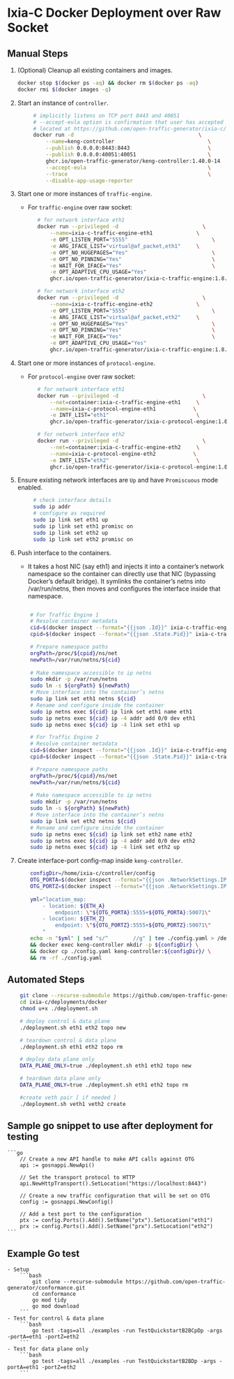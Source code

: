 # Ixia-C Docker Deployment over Raw Socket

## Manual Steps

1. (Optional) Cleanup all existing containers and images.

   ```sh
   docker stop $(docker ps -aq) && docker rm $(docker ps -aq)
   docker rmi $(docker images -q)
   ```

2. Start an instance of `controller`.

   ```sh
        # implicitly listens on TCP port 8443 and 40051
        # --accept-eula option is confirmation that user has accepted the Ixia-C End-User License Agreement (EULA) 
        # located at https://github.com/open-traffic-generator/ixia-c/blob/main/docs/eula.md
        docker run -d                                        \
            --name=keng-controller                              \
            --publish 0.0.0.0:8443:8443                         \
            --publish 0.0.0.0:40051:40051                       \
            ghcr.io/open-traffic-generator/keng-controller:1.40.0-14                              \
            --accept-eula                                       \
            --trace                                             \
            --disable-app-usage-reporter
   ```


3. Start one or more instances of `traffic-engine`.

   - For `traffic-engine` over raw socket:

     ```sh
        # for network interface eth1
        docker run --privileged -d                           \
            --name=ixia-c-traffic-engine-eth1              \
            -e OPT_LISTEN_PORT="5555"                           \
            -e ARG_IFACE_LIST="virtual@af_packet,eth1"     \
            -e OPT_NO_HUGEPAGES="Yes"                           \
            -e OPT_NO_PINNING="Yes"                             \
            -e WAIT_FOR_IFACE="Yes"                             \
            -e OPT_ADAPTIVE_CPU_USAGE="Yes"                              \
            ghcr.io/open-traffic-generator/ixia-c-traffic-engine:1.8.0.245             

        # for network interface eth2
        docker run --privileged -d                           \
            --name=ixia-c-traffic-engine-eth2              \
            -e OPT_LISTEN_PORT="5555"                           \
            -e ARG_IFACE_LIST="virtual@af_packet,eth2"     \
            -e OPT_NO_HUGEPAGES="Yes"                           \
            -e OPT_NO_PINNING="Yes"                             \
            -e WAIT_FOR_IFACE="Yes"                             \
            -e OPT_ADAPTIVE_CPU_USAGE="Yes"                              \
            ghcr.io/open-traffic-generator/ixia-c-traffic-engine:1.8.0.245
     ```

4. Start one or more instances of `protocol-engine`.

   - For `protocol-engine` over raw socket:

     ```sh
        # for network interface eth1
        docker run --privileged -d                           \
            --net=container:ixia-c-traffic-engine-eth1     \
            --name=ixia-c-protocol-engine-eth1            \
            -e INTF_LIST="eth1"                            \
            ghcr.io/open-traffic-generator/ixia-c-protocol-engine:1.00.0.482                       \

        # for network interface eth2
        docker run --privileged -d                           \
            --net=container:ixia-c-traffic-engine-eth2     \
            --name=ixia-c-protocol-engine-eth2            \
            -e INTF_LIST="eth2"                            \
            ghcr.io/open-traffic-generator/ixia-c-protocol-engine:1.00.0.482  
     ```

5. Ensure existing network interfaces are `Up` and have `Promiscuous` mode enabled.

   ```sh
        # check interface details
        sudo ip addr
        # configure as required
        sudo ip link set eth1 up
        sudo ip link set eth1 promisc on
        sudo ip link set eth2 up
        sudo ip link set eth2 promisc on
   ```

6. Push interface to the containers.
    - It takes a host NIC (say eth1) and injects it into a container’s network namespace so the container can directly use that NIC (bypassing Docker’s default bridge). 
    It symlinks the container’s netns into /var/run/netns, then moves and configures the interface inside that namespace.

    ```sh

        # For Traffic Engine 1
        # Resolve container metadata
        cid=$(docker inspect --format="{{json .Id}}" ixia-c-traffic-engine-eth1 | cut -d\" -f 2)
        cpid=$(docker inspect --format="{{json .State.Pid}}" ixia-c-traffic-engine-eth1 | cut -d\" -f 2)

        # Prepare namespace paths
        orgPath=/proc/${cpid}/ns/net
        newPath=/var/run/netns/${cid}
        
        # Make namespace accessible to ip netns 
        sudo mkdir -p /var/run/netns
        sudo ln -s ${orgPath} ${newPath}
        # Move interface into the container’s netns
        sudo ip link set eth1 netns ${cid}  
        # Rename and configure inside the container           
        sudo ip netns exec ${cid} ip link set eth1 name eth1  
        sudo ip netns exec ${cid} ip -4 addr add 0/0 dev eth1
        sudo ip netns exec ${cid} ip -4 link set eth1 up 

        # For Traffic Engine 2
        # Resolve container metadata
        cid=$(docker inspect --format="{{json .Id}}" ixia-c-traffic-engine-eth2 | cut -d\" -f 2)
        cpid=$(docker inspect --format="{{json .State.Pid}}" ixia-c-traffic-engine-eth2 | cut -d\" -f 2)

        # Prepare namespace paths
        orgPath=/proc/${cpid}/ns/net
        newPath=/var/run/netns/${cid}
        
        # Make namespace accessible to ip netns 
        sudo mkdir -p /var/run/netns
        sudo ln -s ${orgPath} ${newPath}
        # Move interface into the container’s netns
        sudo ip link set eth2 netns ${cid}  
        # Rename and configure inside the container           
        sudo ip netns exec ${cid} ip link set eth2 name eth2  
        sudo ip netns exec ${cid} ip -4 addr add 0/0 dev eth2
        sudo ip netns exec ${cid} ip -4 link set eth2 up 
    ```

6. Create interface-port config-map inside `keng-controller`.
    ```sh
        configDir=/home/ixia-c/controller/config
        OTG_PORTA=$(docker inspect --format="{{json .NetworkSettings.IPAddress}}" ixia-c-traffic-engine-eth1 | cut -d\" -f 2)
        OTG_PORTZ=$(docker inspect --format="{{json .NetworkSettings.IPAddress}}" ixia-c-traffic-engine-eth2 | cut -d\" -f 2)
        
        yml="location_map:
            - location: ${ETH_A}
                endpoint: \"${OTG_PORTA}:5555+${OTG_PORTA}:50071\"
            - location: ${ETH_Z}
                endpoint: \"${OTG_PORTZ}:5555+${OTG_PORTZ}:50071\"
            "
        echo -n "$yml" | sed "s/^        //g" | tee ./config.yaml > /dev/null \
        && docker exec keng-controller mkdir -p ${configDir} \
        && docker cp ./config.yaml keng-controller:${configDir}/ \
        && rm -rf ./config.yaml
    ```

## Automated Steps
```sh
    git clone --recurse-submodule https://github.com/open-traffic-generator/ixia-c.git
    cd ixia-c/deployments/docker
    chmod u+x ./deployment.sh

    # deploy control & data plane
    ./deployment.sh eth1 eth2 topo new

    # teardown control & data plane
    ./deployment.sh eth1 eth2 topo rm

    # deploy data plane only
    DATA_PLANE_ONLY=true ./deployment.sh eth1 eth2 topo new

    # teardown data plane only
    DATA_PLANE_ONLY=true ./deployment.sh eth1 eth2 topo rm

    #create veth pair [ if needed ]
    ./deployment.sh veth1 veth2 create
```


## Sample go snippet to use after deployment for testing
    ```go
        // Create a new API handle to make API calls against OTG
        api := gosnappi.NewApi()

        // Set the transport protocol to HTTP
        api.NewHttpTransport().SetLocation("https://localhost:8443")

        // Create a new traffic configuration that will be set on OTG
        config := gosnappi.NewConfig()

        // Add a test port to the configuration
        ptx := config.Ports().Add().SetName("ptx").SetLocation("eth1")
        prx := config.Ports().Add().SetName("prx").SetLocation("eth2")
    ```

## Example Go test
    - Setup
        ```bash
            git clone --recurse-submodule https://github.com/open-traffic-generator/conformance.git
            cd conformance
            go mod tidy
            go mod download
        ```
    - Test for control & data plane
        ```bash
            go test -tags=all ./examples -run TestQuickstartB2BCpDp -args -portA=eth1 -portZ=eth2
        ```
    - Test for data plane only
        ```bash
            go test -tags=all ./examples -run TestQuickstartB2BDp -args -portA=eth1 -portZ=eth2
        ```






